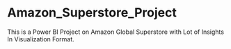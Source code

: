 # Amazon_Superstore_Project
This is a Power BI Project on Amazon Global Superstore with Lot of Insights In Visualization Format.
